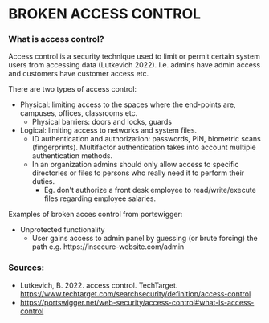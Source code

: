 # BROKEN ACCESS CONTROL
### What is access control?
Access control is a security technique used to limit or permit certain system users from accessing data (Lutkevich 
2022). I.e. admins have admin access and customers have customer access etc.

There are two types of access control:
- Physical: limiting access to the spaces where the end-points are, campuses, offices, classrooms etc.
  - Physical barriers: doors and locks, guards
- Logical: limiting access to networks and system files.
  - ID authentication and authorization: passwords, PIN, biometric scans (fingerprints). Multifactor authentication 
  takes into account multiple authentication methods.
  - In an organization admins should only allow access to specific directories or files to persons who really need it to perform their duties.
    - Eg. don't authorize a front desk employee to read/write/execute files regarding employee salaries.
   
Examples of broken acces control from portswigger:

- Unprotected functionality
  - User gains access to admin panel by guessing (or brute forcing) the path e.g. <span>https</span>://insecure-website.com/admin

### Sources:
- Lutkevich, B. 2022. access control. TechTarget. https://www.techtarget.com/searchsecurity/definition/access-control
- https://portswigger.net/web-security/access-control#what-is-access-control
